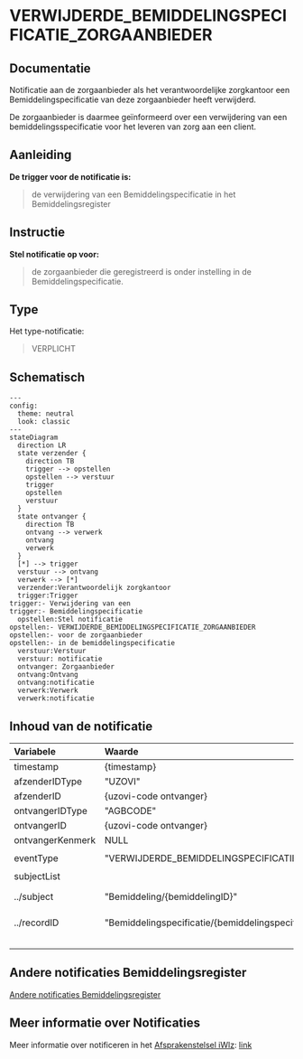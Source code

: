 # VERWIJDERDE_BEMIDDELINGSPECIFICATIE_ZORGAANBIEDER

## Documentatie

Notificatie aan de zorgaanbieder als het verantwoordelijke zorgkantoor een Bemiddelingspecificatie van deze zorgaanbieder heeft verwijderd.

De zorgaanbieder is daarmee geïnformeerd over een verwijdering van een bemiddelingsspecificatie voor het leveren van zorg aan een client. 

## Aanleiding
**De trigger voor de notificatie is:** 

> de verwijdering van een Bemiddelingspecificatie in het Bemiddelingsregister

## Instructie
**Stel notificatie op voor:** 
> de zorgaanbieder die geregistreerd is onder instelling in de Bemiddelingspecificatie.

## Type
Het type-notificatie: 
> VERPLICHT

## Schematisch

```mermaid
---
config:
  theme: neutral
  look: classic
---
stateDiagram
  direction LR
  state verzender {
    direction TB
    trigger --> opstellen
    opstellen --> verstuur
    trigger
    opstellen
    verstuur
  }
  state ontvanger {
    direction TB
    ontvang --> verwerk
    ontvang
    verwerk
  }
  [*] --> trigger
  verstuur --> ontvang
  verwerk --> [*]
  verzender:Verantwoordelijk zorgkantoor
  trigger:Trigger
trigger:- Verwijdering van een
trigger:- Bemiddelingspecificatie
  opstellen:Stel notificatie
opstellen:- VERWIJDERDE_BEMIDDELINGSPECIFICATIE_ZORGAANBIEDER
opstellen:- voor de zorgaanbieder
opstellen:- in de bemiddelingspecificatie
  verstuur:Verstuur 
  verstuur: notificatie
  ontvanger: Zorgaanbieder
  ontvang:Ontvang 
  ontvang:notificatie
  verwerk:Verwerk 
  verwerk:notificatie

```


## Inhoud van de notificatie

| Variabele | Waarde | Voorbeeld | 
| :-- | :-- | :-- |
| timestamp | {timestamp} | ```"timestamp": "2024-07-02T00:00:00Z"``` | 
| afzenderIDType | "UZOVI" | ```"afzenderIDType": "UZOVI"``` |
| afzenderID | {uzovi-code ontvanger} | ```"afzenderID": "5050"``` |
| ontvangerIDType | "AGBCODE" | ```"ontvangerIDType": "AGBCODE"``` |
| ontvangerID | {uzovi-code ontvanger} | ```"ontvangerID": "12345678"``` |
| ontvangerKenmerk | NULL | |
| eventType | "VERWIJDERDE_BEMIDDELINGSPECIFICATIE_ZORGAANBIEDER" | ```"eventType": "VERWIJDERDE_BEMIDDELINGSPECIFICATIE_ZORGAANBIEDER"``` |
| subjectList |  | ```"subjectList": [{```|
| ../subject | "Bemiddeling/{bemiddelingID}" | "subject": "Bemiddeling/ef88ce35-58fa-4e6d-ac7a-6e298dd211d6"|
| ../recordID | "Bemiddelingspecificatie/{bemiddelingspecificatieID}" | "recordID": "Bemiddelingspecificatie/ef88ce35-58fa-4e6d-ac7a-6e298dd211d6" |
| | | ```}]``` | 



## Andere notificaties Bemiddelingsregister
[Andere notificaties Bemiddelingsregister](README.md)

## Meer informatie over Notificaties

Meer informatie over notificeren in het [Afsprakenstelsel iWlz](https://wlz.atlassian.net/wiki/x/5AlgAQ?atlOrigin=eyJpIjoiNzMyN2E3MjM3YjQwNGQ4MmFkZDgwNWY0ZmE0MDIzMGEiLCJwIjoiYyJ9): [link](https://wlz.atlassian.net/wiki/x/5AlgAQ?atlOrigin=eyJpIjoiNzMyN2E3MjM3YjQwNGQ4MmFkZDgwNWY0ZmE0MDIzMGEiLCJwIjoiYyJ9)
